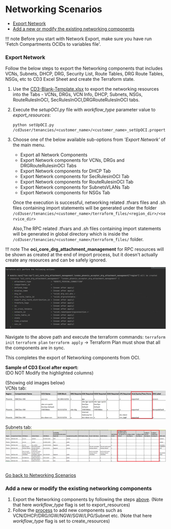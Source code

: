 # Networking Scenarios 

   - [Export Network](#export-network)
   - [Add a new or modify the existing networking components](#add-a-new-or-modify-the-existing-networking-components)


!!! note
      Before you start with Network Export, make sure you have run 'Fetch Compartments OCIDs to variables file'.

### Export Network

Follow the below steps to export the Networking components that includes VCNs, Subnets, DHCP, DRG, Security List, Route Tables, DRG Route Tables, NSGs, etc to CD3 Excel Sheet and create the Terraform state.

1. Use the [CD3-Blank-Template.xlsx](https://github.com/oracle-devrel/cd3-automation-toolkit/blob/main/cd3_automation_toolkit/example) to export the networking resources into the Tabs - VCNs, DRGs, VCN Info, DHCP, Subnets, NSGs, RouteRulesInOCI, SecRulesInOCI,DRGRouteRulesInOCI tabs. <br>
 
2. Execute the _setupOCI.py_ file with _workflow_type_ parameter value to _export_resources_: 
   ```
   python setUpOCI.py /cd3user/tenancies/<customer_name>/<customer_name>_setUpOCI.properties
   ``` 

3. Choose one of the below available sub-options from _'Export Network'_ of the main menu. 
      - Export all Network Components
      - Export Network components for VCNs, DRGs and DRGRouteRulesinOCI Tabs
      - Export Network components for DHCP Tab
      - Export Network components for SecRulesinOCI Tab
      - Export Network components for RouteRulesinOCI Tab
      - Export Network components for SubnetsVLANs Tab
      - Export Network components for NSGs Tab
   
     Once the execution is successful, networking related .tfvars files and .sh files containing import statements will be generated under the folder ```/cd3user/tenancies/<customer_name>/terraform_files/<region_dir>/<service_dir>```
   
     Also,The RPC related .tfvars and .sh files containing import statements will be generated in global directory which is inside the ```/cd3user/tenancies/<customer_name>/terraform_files/``` folder. 

!!! note
       The **oci_core_drg_attachment_management** for RPC resources will be shown as created at the end of import process, but it doesn't actually create any resources and can be safely ignored.

<img width="870" alt="rpc" src="../images/clinetworkexport-1.png">
    
   Navigate to the above path and execute the terraform commands:
       ```
		terraform init
       ```
       ```
		terraform plan
       ```
       ```
		terraform apply
       ```
   → Terraform Plan must show that all the components are in sync.
   
This completes the export of Networking components from OCI.

**Sample of CD3 Excel after export:**
<br>(DO NOT Modify the highlighted columns)

(Showing old images below)
<br>VCNs tab:
![image](../images/clinetworkexport-2.png)

Subnets tab:
![image](../images/clinetworkexport-3.png)


<br>[Go back to Networking Scenarios](#networking-scenarios)
### Add a new or modify the existing networking components
1. Export the Networking components by following the steps [above](#export-network). (Note that here _workflow_type_ flag is set to export_resources)
2. Follow the [process](createnetwork-cli.md#modify-network) to add new components such as VCN/DHCP/DRG/IGW/NGW/SGW/LPG/Subnet etc. (Note that here _workflow_type_ flag is set to create_resources)


